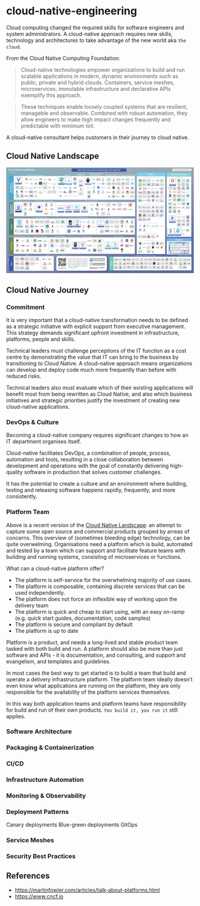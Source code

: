 # cloud-native-engineering

Cloud computing changed the required skills for software engineers and system administrators. A cloud-native approach requires new skills, technology and architectures to take advantage of the new world aka `the cloud`.

From the Cloud Native Computing Foundation:
> Cloud-native technologies empower organizations to build and run scalable applications in modern, dynamic environments such as public, private and hybrid clouds. Containers, service meshes, microservices, immutable infrastructure and declarative APIs exemplify this approach.

> These techniques enable loosely coupled systems that are resilient, manageble and observable. Combined with robust automation, they allow engineers to make high impact changes frequently and predictable with minimum toil.

A cloud-native consultant helps customers in their journey to cloud native.

## Cloud Native Landscape

![cloud native landscape](https://raw.githubusercontent.com/cncf/landscape/master/landscape/CloudNativeLandscape_latest.png "Cloud Native Landscape")

## Cloud Native Journey

### Commitment

 It is very important that a cloud-native transformation needs to be defined as a strategic initiative with explicit support from executive management. This strategy demands significant upfront investment in infrastructure, platforms, people and skills.

 Technical leaders must challenge perceptions of the IT function as a cost centre by demonstrating the value that IT can bring to the business by transitioning to Cloud Native. A cloud-native approach means organizations can develop and deploy code much more frequently than before with reduced risks.
 
 Technical leaders also must evaluate which of their existing applications will benefit most from being rewritten as Cloud Native, and also which business initiatives and strategic priorities justify the investment of creating new cloud-native applications.  

### DevOps & Culture

Becoming a cloud-native company requires significant changes to how an IT department organises itself.

Cloud-native facilitates DevOps, a combination of people, process, automation and tools, resulting in a close collaboration between development and operations with the goal of constantly delivering high-quality software in production that solves customer challenges.

It has the potential to create a culture and an environment where building, testing and releasing software happens rapidly, frequently, and more consistently.

### Platform Team

Above is a recent version of the [Cloud Native Landscape](https://landscape.cncf.io/): an attempt to capture some open source and commercial products grouped by arreas of concerns. This overview of (sometimes bleeding edge) technology, can be quite overwelming. Organisations need a platform which is build, automated and tested by a team which can support and facilitate feature teams with building and running systems, consisting of microservices or functions.

What can a cloud-native platform offer?
* The platform is self-service for the overwhelming majority of use cases.
* The platform is composable, containing discrete services that can be used independently.
* The platform does not force an inflexible way of working upon the delivery team
* The platform is quick and cheap to start using, with an easy on-ramp (e.g. quick start guides, documentation, code samples)
* The platform is secure and compliant by default
* The platform is up to date

Platform is a product, and needs a long-lived and stable product team tasked with both build and run. A platform should also be more than just software and APIs - it is documentation, and consulting, and support and evangelism, and templates and guidelines.

In most cases the best way to get started is to build a team that  build and operate a delivery infrastructure platform. The platform team ideally doesn’t even know what applications are running on the platform, they are only responsible for the availability of the platform services themselves.

In this way both application teams and platform teams have responsibility for build and run of their own products. `You build it, you run it` still applies.

### Software Architecture

### Packaging & Containerization

### CI/CD

### Infrastructure Automation

### Monitoring & Observability

### Deployment Patterns

Canary deployments
Blue-green deployments
GitOps

### Service Meshes

### Security Best Practices








## References

* https://martinfowler.com/articles/talk-about-platforms.html
* https://www.cncf.io
